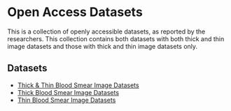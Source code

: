 # Open Access Datasets

This is a collection of openly accessible datasets, as reported by the researchers. This collection contains both datasets with both thick and thin image datasets and those with thick and thin image datasets only.


## Datasets
- [Thick & Thin Blood Smear Image Datasets](https://github.com/ItunuIsewon/Malaria_Blood_Smear_Images/blob/main/Open_Access/Thick%26Thin-OA.md)
- [Thick Blood Smear Image Datasets](https://github.com/ItunuIsewon/Malaria_Blood_Smear_Images/blob/main/Open_Access/Thick-OA.md)
- [Thin Blood Smear Image Datasets](https://github.com/ItunuIsewon/Malaria_Blood_Smear_Images/blob/main/Open_Access/Thin-OA.md)

